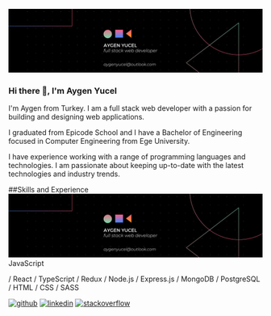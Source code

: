 ![Full Stack Web Development](https://github.com/aygenyucel/aygenyucel/blob/main/banner.png)

### Hi there 👋, I'm Aygen Yucel

I'm Aygen from Turkey. I am a full stack web developer with a passion for building and designing web applications.

I graduated from Epicode School and I have a Bachelor of Engineering focused in Computer Engineering from Ege University.

I have experience working with a range of programming languages and technologies. I am passionate about keeping up-to-date with the latest technologies and industry trends.

##Skills and Experience
![JavaScript](https://github.com/aygenyucel/aygenyucel/blob/main/banner.png) JavaScript

 / React / TypeScript / Redux / Node.js / Express.js / MongoDB / PostgreSQL / HTML / CSS / SASS

[<img src='https://cdn.jsdelivr.net/npm/simple-icons@3.0.1/icons/github.svg' alt='github' height='40'>](https://github.com/aygenyucel)  [<img src='https://cdn.jsdelivr.net/npm/simple-icons@3.0.1/icons/linkedin.svg' alt='linkedin' height='40'>](https://www.linkedin.com/in/aygenyucel/)  [<img src='https://cdn.jsdelivr.net/npm/simple-icons@3.0.1/icons/stackoverflow.svg' alt='stackoverflow' height='40'>](https://stackoverflow.com/users/19501613)  




